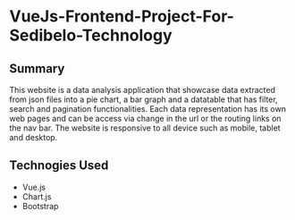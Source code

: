 # VueJs-Frontend-Project-For-Sedibelo-Technology

## Summary

<p>This website is a data analysis application that showcase data extracted from json files into a pie chart, a bar graph and a datatable that has filter, search and pagination functionalities. Each data representation has its own web pages and can be access via change in the url or the routing links on the nav bar. The website is responsive to all device such as mobile, tablet and desktop.</p>

## Technogies Used
- Vue.js
- Chart.js
- Bootstrap
